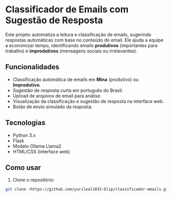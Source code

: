 # Classificador de Emails com Sugestão de Resposta

Este projeto automatiza a leitura e classificação de emails, sugerindo respostas automáticas com base no conteúdo do email. Ele ajuda a equipe a economizar tempo, identificando emails **produtivos** (importantes para trabalho) e **improdutivos** (mensagens sociais ou irrelevantes).

## Funcionalidades

- Classificação automática de emails em **Mina** (produtivo) ou **Improdutivo**.  
- Sugestão de resposta curta em português do Brasil.  
- Upload de arquivos de email para análise.  
- Visualização da classificação e sugestão de resposta na interface web.  
- Botão de envio simulado da resposta.

## Tecnologias

- Python 3.x  
- Flask  
- Modelo Ollama Llama2  
- HTML/CSS (interface web)  

## Como usar

1. Clone o repositório:  
```bash
git clone <https://github.com/yurileal1033-blip/classificador-emails.git>